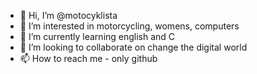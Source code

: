- 👋 Hi, I’m @motocyklista
- 👀 I’m interested in motorcycling, womens, computers
- 🌱 I’m currently learning english and C
- 💞️ I’m looking to collaborate on change the digital world 
- 📫 How to reach me - only github

<!---
motocyklista/motocyklista is a ✨ special ✨ repository because its `README.md` (this file) appears on your GitHub profile.
You can click the Preview link to take a look at your changes.
--->
